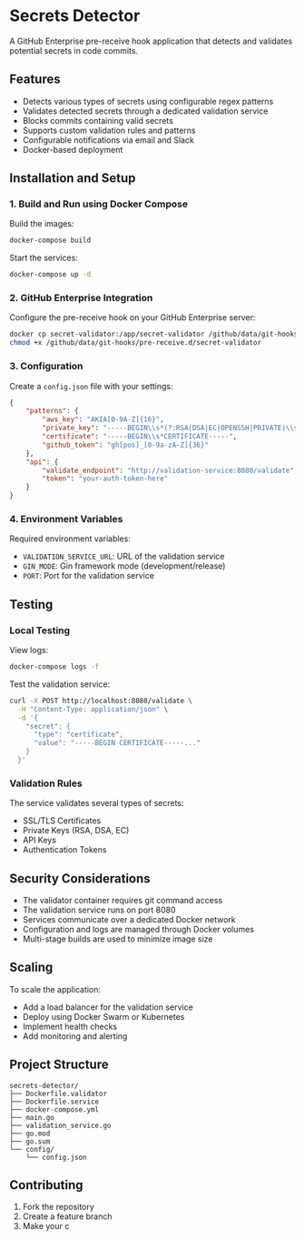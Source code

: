 # Secrets Detector

A GitHub Enterprise pre-receive hook application that detects and validates potential secrets in code commits.

## Features

- Detects various types of secrets using configurable regex patterns
- Validates detected secrets through a dedicated validation service
- Blocks commits containing valid secrets
- Supports custom validation rules and patterns
- Configurable notifications via email and Slack
- Docker-based deployment

## Installation and Setup

### 1. Build and Run using Docker Compose

Build the images:
```bash
docker-compose build
```

Start the services:
```bash
docker-compose up -d
```

### 2. GitHub Enterprise Integration

Configure the pre-receive hook on your GitHub Enterprise server:
```bash
docker cp secret-validator:/app/secret-validator /github/data/git-hooks/pre-receive.d/
chmod +x /github/data/git-hooks/pre-receive.d/secret-validator
```

### 3. Configuration

Create a `config.json` file with your settings:
```json
{
    "patterns": {
        "aws_key": "AKIA[0-9A-Z]{16}",
        "private_key": "-----BEGIN\\s*(?:RSA|DSA|EC|OPENSSH|PRIVATE)\\s*KEY-----",
        "certificate": "-----BEGIN\\s*CERTIFICATE-----",
        "github_token": "gh[pos]_[0-9a-zA-Z]{36}"
    },
    "api": {
        "validate_endpoint": "http://validation-service:8080/validate",
        "token": "your-auth-token-here"
    }
}
```

### 4. Environment Variables

Required environment variables:
- `VALIDATION_SERVICE_URL`: URL of the validation service
- `GIN_MODE`: Gin framework mode (development/release)
- `PORT`: Port for the validation service

## Testing

### Local Testing

View logs:
```bash
docker-compose logs -f
```

Test the validation service:
```bash
curl -X POST http://localhost:8080/validate \
  -H "Content-Type: application/json" \
  -d '{
    "secret": {
      "type": "certificate",
      "value": "-----BEGIN CERTIFICATE-----..."
    }
  }'
```

### Validation Rules

The service validates several types of secrets:
- SSL/TLS Certificates
- Private Keys (RSA, DSA, EC)
- API Keys
- Authentication Tokens

## Security Considerations

- The validator container requires git command access
- The validation service runs on port 8080
- Services communicate over a dedicated Docker network
- Configuration and logs are managed through Docker volumes
- Multi-stage builds are used to minimize image size

## Scaling

To scale the application:
- Add a load balancer for the validation service
- Deploy using Docker Swarm or Kubernetes
- Implement health checks
- Add monitoring and alerting

## Project Structure

```
secrets-detector/
├── Dockerfile.validator
├── Dockerfile.service
├── docker-compose.yml
├── main.go
├── validation_service.go
├── go.mod
├── go.sum
└── config/
    └── config.json
```

## Contributing

1. Fork the repository
2. Create a feature branch
3. Make your c